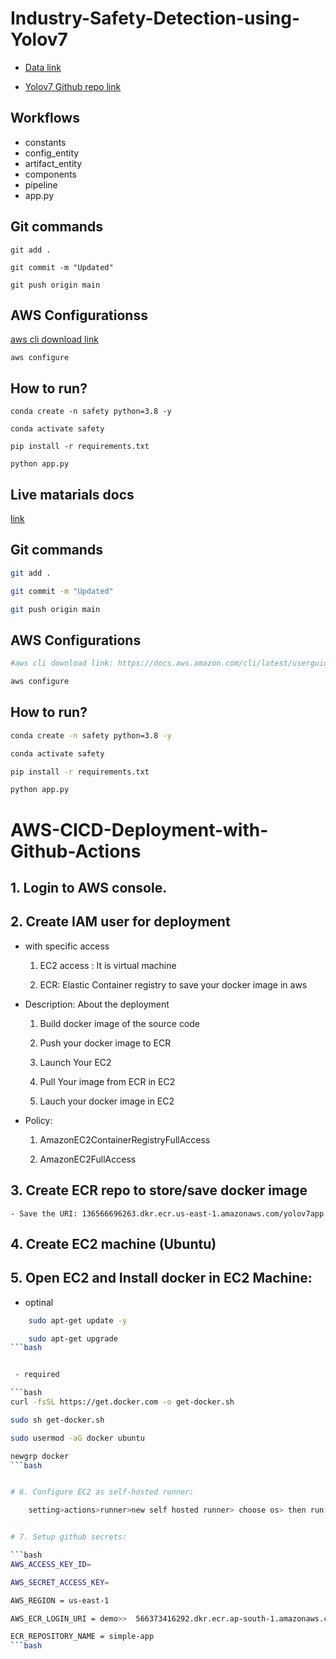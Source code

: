 # Industry-Safety-Detection-using-Yolov7


- [Data link](https://drive.google.com/file/d/1ncxeLuWEMXkXVI79LXbA38s-Ij0d2q4E/view)

- [Yolov7 Github repo link](https://github.com/WongKinYiu/yolov7)

## Workflows

 - constants
 - config_entity
 - artifact_entity
 - components
 - pipeline
 - app.py


## Git commands

```
git add .
``` 

```
git commit -m "Updated"
```

```
git push origin main
```


## AWS Configurationss
[aws cli download link](https://docs.aws.amazon.com/cli/latest/userguide/getting-started-install.html)

```
aws configure
```

## How to run?

```
conda create -n safety python=3.8 -y
```

```
conda activate safety
```

```
pip install -r requirements.txt
```

```
python app.py
```


## Live matarials docs

[link](https://docs.google.com/document/d/1UFiHnyKRqgx8Lodsvdzu58LbVjdWHNf-uab2WmhE0A4/edit?usp=sharing)


## Git commands

```bash
git add .

git commit -m "Updated"

git push origin main
```


## AWS Configurations

```bash
#aws cli download link: https://docs.aws.amazon.com/cli/latest/userguide/getting-started-install.html

aws configure
```


## How to run?

```bash
conda create -n safety python=3.8 -y
```

```bash
conda activate safety
```

```bash
pip install -r requirements.txt
```

```bash
python app.py
```


# AWS-CICD-Deployment-with-Github-Actions

## 1. Login to AWS console.

## 2. Create IAM user for deployment

 - with specific access

	1. EC2 access : It is virtual machine

	2. ECR: Elastic Container registry to save your docker image in aws


 - Description: About the deployment

	1. Build docker image of the source code

	2. Push your docker image to ECR

	3. Launch Your EC2 

	4. Pull Your image from ECR in EC2

	5. Lauch your docker image in EC2

 - Policy:

	1. AmazonEC2ContainerRegistryFullAccess

	2. AmazonEC2FullAccess

	
## 3. Create ECR repo to store/save docker image
    - Save the URI: 136566696263.dkr.ecr.us-east-1.amazonaws.com/yolov7app

	
## 4. Create EC2 machine (Ubuntu) 

## 5. Open EC2 and Install docker in EC2 Machine:
	
	
 - optinal

```bash
	sudo apt-get update -y

	sudo apt-get upgrade
```bash


 - required

```bash
curl -fsSL https://get.docker.com -o get-docker.sh

sudo sh get-docker.sh

sudo usermod -aG docker ubuntu

newgrp docker
```bash	


# 6. Configure EC2 as self-hosted runner:

    setting>actions>runner>new self hosted runner> choose os> then run command one by one


# 7. Setup github secrets:

```bash
AWS_ACCESS_KEY_ID=

AWS_SECRET_ACCESS_KEY=

AWS_REGION = us-east-1

AWS_ECR_LOGIN_URI = demo>>  566373416292.dkr.ecr.ap-south-1.amazonaws.com

ECR_REPOSITORY_NAME = simple-app
```bash